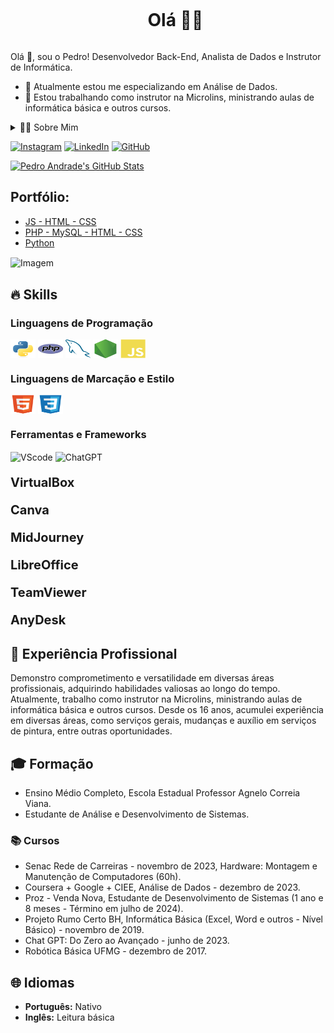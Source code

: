 <!-- Título -->
<div id="user-content-toc">
  <ul align="center">
    <summary><h1 style="display: inline-block">Olá 🙌🏼 </h1></summary>
</div>

<!-- Apresentação -->
<p>
  Olá 👋, sou o Pedro! Desenvolvedor Back-End, Analista de Dados e Instrutor de Informática.

   - 🌱 Atualmente estou me especializando em Análise de Dados.
   - 🔭 Estou trabalhando como instrutor na Microlins, ministrando aulas de informática básica e outros cursos.
</p>

<!-- Sobre Mim (Dropdown) -->
<details>
  <summary>👨‍💻 Sobre Mim</summary>
  <p>
    - ⚡ Gosto de ler, seja mangá ou quadrinhos, além de assistir filmes e jogar! Acredito que nossos interesses pessoais contribuem para uma percepção mais apurada das coisas e para a resolução de problemas. \o/
  </p>
</details>

<!-- Links Sociais -->
[![Instagram](https://img.shields.io/badge/Instagram-E4405F?style=for-the-badge&logo=instagram&logoColor=white)](https://www.instagram.com/pedroandradesales/)
[![LinkedIn](https://img.shields.io/badge/LinkedIn-0077B5?style=for-the-badge&logo=linkedin&logoColor=white)](https://www.linkedin.com/in/pedro-andrade-914795223/)
[![GitHub](https://img.shields.io/badge/GitHub-100000?style=for-the-badge&logo=github&logoColor=white)](https://github.com/Pedroandradeproj)

<!-- GitHub Stats -->
[![Pedro Andrade's GitHub Stats](https://github-readme-stats.vercel.app/api?username=Pedroandradeproj&show_icons=true&theme=radical)](https://github.com/Pedroandradeproj/github-readme-stats)

<!-- Portfólio -->
## Portfólio:
- [JS - HTML - CSS](https://github.com/Pedroandradeproj/front-end)
- [PHP - MySQL - HTML - CSS](https://github.com/Pedroandradeproj/PHP)
- [Python](https://github.com/Pedroandradeproj/python.wiki.pedro)

<!-- GIF -->
<p align="left">
  <img align="center" src="https://pixabay.com/gifs/get/gba884e3226603b7e2ef4616a641df9f117d260d6172fdc4efa3a7ef515c10c864eede021c9402e478cb66389c21f1d04_256.gif" alt="Imagem">
</p>

## 🔥 Skills
<!-- Habilidades: Linguagens de Programação -->
<div style="flex-basis: 48%;">
  <h3>Linguagens de Programação</h3>
  <img align="center" alt="Python" height="30" width="40" src="https://raw.githubusercontent.com/devicons/devicon/master/icons/python/python-original.svg">
  <img align="center" alt="PHP" height="30" width="40" src="https://raw.githubusercontent.com/devicons/devicon/master/icons/php/php-original.svg">
  <img align="center" alt="MySQL" height="30" width="40" src="https://raw.githubusercontent.com/devicons/devicon/master/icons/mysql/mysql-original.svg">
  <img align="center" alt="Node.js" height="30" width="40" src="https://raw.githubusercontent.com/devicons/devicon/master/icons/nodejs/nodejs-original.svg">
  <img align="center" alt="JavaScript" height="30" width="40" src="https://raw.githubusercontent.com/devicons/devicon/master/icons/javascript/javascript-plain.svg">
</div>

<!-- Habilidades: Linguagens de Marcação e Estilo -->
<div style="flex-basis: 48%;">
  <h3>Linguagens de Marcação e Estilo</h3>
  <img align="center" alt="HTML" height="30" width="40" src="https://raw.githubusercontent.com/devicons/devicon/master/icons/html5/html5-original.svg">
  <img align="center" alt="CSS" height="30" width="40" src="https://raw.githubusercontent.com/devicons/devicon/master/icons/css3/css3-original.svg">
</div>

<!-- Ferramentas e Frameworks -->
<div style="flex-basis: 48%;">
  <h3>Ferramentas e Frameworks</h3>
  <img align="center" alt="VScode" height="30" width="40" src="https://cdn.jsdelivr.net/gh/devicons/devicon/icons/vscode/vscode-original.svg">
  <img align="center" alt="ChatGPT" height="30" width="40" src="https://upload.wikimedia.org/wikipedia/commons/0/04/ChatGPT_logo.svg">
  <p style="font-size: 20px; font-weight: bold;">VirtualBox</p>
  <p style="font-size: 20px; font-weight: bold;">Canva</p>
  <p style="font-size: 20px; font-weight: bold;">MidJourney</p>
  <p style="font-size: 20px; font-weight: bold;">LibreOffice</p>
  <p style="font-size: 20px; font-weight: bold;">TeamViewer</p>
  <p style="font-size: 20px; font-weight: bold;">AnyDesk</p>
</div>

## 💼 Experiência Profissional
Demonstro comprometimento e versatilidade em diversas áreas profissionais, adquirindo habilidades valiosas ao longo do tempo.
Atualmente, trabalho como instrutor na Microlins, ministrando aulas de informática básica e outros cursos. Desde os 16 anos, acumulei experiência em diversas áreas, como serviços gerais, mudanças e auxílio em serviços de pintura, entre outras oportunidades.

## 🎓 Formação
- Ensino Médio Completo, Escola Estadual Professor Agnelo Correia Viana.
- Estudante de Análise e Desenvolvimento de Sistemas.

### 📚 Cursos
- Senac Rede de Carreiras - novembro de 2023, Hardware: Montagem e Manutenção de Computadores (60h).
- Coursera + Google + CIEE, Análise de Dados - dezembro de 2023.
- Proz - Venda Nova, Estudante de Desenvolvimento de Sistemas (1 ano e 8 meses - Término em julho de 2024).
- Projeto Rumo Certo BH, Informática Básica (Excel, Word e outros - Nível Básico) - novembro de 2019.
- Chat GPT: Do Zero ao Avançado - junho de 2023.
- Robótica Básica UFMG - dezembro de 2017.

## 🌐 Idiomas
- **Português:** Nativo
- **Inglês:** Leitura básica
